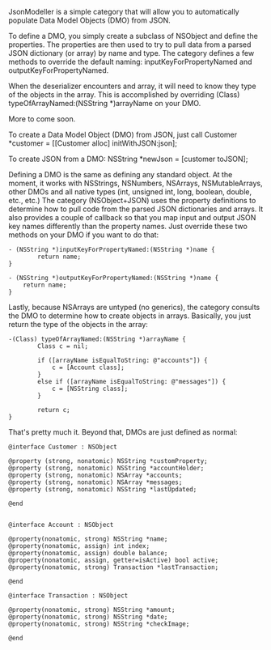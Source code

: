 JsonModeller is a simple category that will allow you to automatically populate Data Model Objects (DMO) from JSON.  

To define a DMO, you simply create a subclass of NSObject and define the properties.  The properties are then used to try to pull data from a parsed JSON dictionary (or array) by name and type.  The category defines a few methods to override the default naming: inputKeyForPropertyNamed and outputKeyForPropertyNamed.

When the deserializer encounters and array, it will need to know they type of the objects in the array.  This is accomplished by overriding (Class) typeOfArrayNamed:(NSString *)arrayName on your DMO.

More to come soon.

To create a Data Model Object (DMO) from JSON, just call
	Customer *customer = [[Customer alloc] initWithJSON:json];

To create JSON from a DMO:
	NSString *newJson = [customer toJSON];

Defining a DMO is the same as defining any standard object.  At the moment, it works with NSStrings, NSNumbers, NSArrays, NSMutableArrays, other DMOs and all native types (int, unsigned int, long, boolean, double, etc., etc.)   The category (NSObject+JSON) uses the property definitions to determine how to pull code from the parsed JSON dictionaries and arrays.  It also provides a couple of callback so that you map input and output JSON key names differently than the property names.  Just override these two methods on your DMO if  you want to do that:

	- (NSString *)inputKeyForPropertyNamed:(NSString *)name {
    		return name;
	}

	- (NSString *)outputKeyForPropertyNamed:(NSString *)name {
		return name;
	}

Lastly, because NSArrays are untyped (no generics), the category consults the DMO to determine how to create objects in arrays.  Basically, you just return the type of the objects in the array:

	-(Class) typeOfArrayNamed:(NSString *)arrayName {
    		Class c = nil;
    
    		if ([arrayName isEqualToString: @"accounts"]) {
        		c = [Account class];
    		}
    		else if ([arrayName isEqualToString: @"messages"]) {
        		c = [NSString class];
    		}
    		
    		return c;
	}

That's pretty much it.  Beyond that, DMOs are just defined as normal:

	@interface Customer : NSObject

	@property (strong, nonatomic) NSString *customProperty;
	@property (strong, nonatomic) NSString *accountHolder;
	@property (strong, nonatomic) NSArray *accounts;
	@property (strong, nonatomic) NSArray *messages;
	@property (strong, nonatomic) NSString *lastUpdated;

	@end


	@interface Account : NSObject
	
	@property(nonatomic, strong) NSString *name;
	@property(nonatomic, assign) int index;
	@property(nonatomic, assign) double balance;
	@property(nonatomic, assign, getter=isActive) bool active;
	@property(nonatomic, strong) Transaction *lastTransaction;
	
	@end
	
	@interface Transaction : NSObject
	
	@property(nonatomic, strong) NSString *amount;
	@property(nonatomic, strong) NSString *date;
	@property(nonatomic, strong) NSString *checkImage;
	
	@end


